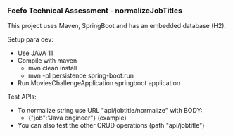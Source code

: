 ### Feefo Technical Assessment - normalizeJobTitles

This project uses Maven, SpringBoot and has an embedded database (H2).

Setup para dev:
- Use JAVA 11
- Compile with maven
  - mvn clean install 
  - mvn -pl persistence spring-boot:run
- Run MoviesChallengeApplication springboot application


Test APIs:
  - To normalize string use URL "api/jobtitle/normalize" with BODY: 
    - {"job":"Java engineer"} (example)
  - You can also test the other CRUD operations (path "api/jobtitle")
